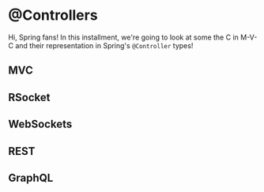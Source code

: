 # @Controllers

Hi, Spring fans! In this installment, we're going to look at some the C in M-V-C and their representation in Spring's `@Controller` types!

## MVC
## RSocket
## WebSockets 
## REST
## GraphQL 